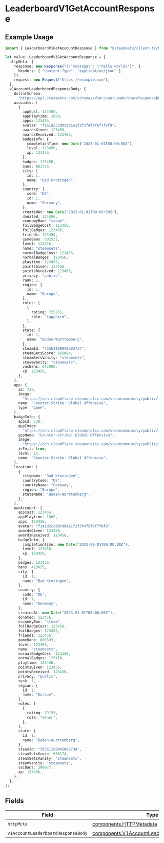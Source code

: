 # LeaderboardV1GetAccountResponse

## Example Usage

```typescript
import { LeaderboardV1GetAccountResponse } from "@steamsets/client-ts/models/operations";

let value: LeaderboardV1GetAccountResponse = {
  httpMeta: {
    response: new Response("{\"message\": \"hello world\"}", {
      headers: { "Content-Type": "application/json" },
    }),
    request: new Request("https://example.com"),
  },
  v1AccountLeaderboardResponseBody: {
    dollarSchema:
      "https://api.steamsets.com/schemas/V1AccountLeaderboardResponseBody.json",
    accounts: [
      {
        appCost: 123456,
        appPlaytime: 1000,
        apps: 123456,
        avatar: "f1a1d2c3d0c9d1e1f2f3f4f5f6f7f8f9",
        awardsGiven: 123456,
        awardsReceived: 123456,
        badgeInfo: {
          completionTime: new Date("2023-01-01T00:00:00Z"),
          level: 123456,
          xp: 123456,
        },
        badges: 123456,
        bans: 881736,
        city: {
          id: 1,
          name: "Bad Krozingen",
        },
        country: {
          code: "DE",
          id: 1,
          name: "Germany",
        },
        createdAt: new Date("2023-01-01T00:00:00Z"),
        donated: 123456,
        economyBan: "steam",
        foilBadgeCost: 123456,
        foilBadges: 123456,
        friends: 123456,
        gameBans: 692532,
        level: 123456,
        name: "steamsets",
        normalBadgeCost: 123456,
        normalBadges: 123456,
        playtime: 123456,
        pointsGiven: 123456,
        pointsReceived: 123456,
        privacy: "public",
        rank: 1,
        region: {
          id: 1,
          name: "Europe",
        },
        roles: [
          {
            rating: 725255,
            role: "sapphire",
          },
        ],
        state: {
          id: 1,
          name: "Baden-Wurttemberg",
        },
        steamId: "76561198842603734",
        steamSetsScore: 956084,
        steamSetsVanity: "steamsets",
        steamVanity: "steamsets",
        vacBans: 643990,
        xp: 123456,
      },
    ],
    app: {
      id: 730,
      image:
        "https://cdn.cloudflare.steamstatic.com/steamcommunity/public/images/apps/730/a1a2f9f3f4c0c2b1f8d3a4e5f6d7e8f9.jpg",
      name: "Counter-Strike: Global Offensive",
      type: "game",
    },
    badgeInfo: {
      appId: 730,
      appImage:
        "https://cdn.cloudflare.steamstatic.com/steamcommunity/public/images/apps/730/a1a2f9f3f4c0c2b1f8d3a4e5f6d7e8f9.jpg",
      appName: "Counter-Strike: Global Offensive",
      image:
        "https://cdn.cloudflare.steamstatic.com/steamcommunity/public/images/apps/730/a1a2f9f3f4c0c2b1f8d3a4e5f6d7e8f9.jpg",
      isFoil: true,
      level: 15,
      name: "Counter-Strike: Global Offensive",
    },
    location: [
      {
        cityName: "Bad Krozingen",
        countryCode: "DE",
        countryName: "Germany",
        region: "Europe",
        stateName: "Baden-Wurttemberg",
      },
    ],
    ownAccount: {
      appCost: 123456,
      appPlaytime: 1000,
      apps: 123456,
      avatar: "f1a1d2c3d0c9d1e1f2f3f4f5f6f7f8f9",
      awardsGiven: 123456,
      awardsReceived: 123456,
      badgeInfo: {
        completionTime: new Date("2023-01-01T00:00:00Z"),
        level: 123456,
        xp: 123456,
      },
      badges: 123456,
      bans: 423855,
      city: {
        id: 1,
        name: "Bad Krozingen",
      },
      country: {
        code: "DE",
        id: 1,
        name: "Germany",
      },
      createdAt: new Date("2023-01-01T00:00:00Z"),
      donated: 123456,
      economyBan: "steam",
      foilBadgeCost: 123456,
      foilBadges: 123456,
      friends: 123456,
      gameBans: 606393,
      level: 123456,
      name: "steamsets",
      normalBadgeCost: 123456,
      normalBadges: 123456,
      playtime: 123456,
      pointsGiven: 123456,
      pointsReceived: 123456,
      privacy: "public",
      rank: 1,
      region: {
        id: 1,
        name: "Europe",
      },
      roles: [
        {
          rating: 19193,
          role: "owner",
        },
      ],
      state: {
        id: 1,
        name: "Baden-Wurttemberg",
      },
      steamId: "76561198842603734",
      steamSetsScore: 660174,
      steamSetsVanity: "steamsets",
      steamVanity: "steamsets",
      vacBans: 290077,
      xp: 123456,
    },
  },
};
```

## Fields

| Field                                                                                                      | Type                                                                                                       | Required                                                                                                   | Description                                                                                                |
| ---------------------------------------------------------------------------------------------------------- | ---------------------------------------------------------------------------------------------------------- | ---------------------------------------------------------------------------------------------------------- | ---------------------------------------------------------------------------------------------------------- |
| `httpMeta`                                                                                                 | [components.HTTPMetadata](../../models/components/httpmetadata.md)                                         | :heavy_check_mark:                                                                                         | N/A                                                                                                        |
| `v1AccountLeaderboardResponseBody`                                                                         | [components.V1AccountLeaderboardResponseBody](../../models/components/v1accountleaderboardresponsebody.md) | :heavy_minus_sign:                                                                                         | OK                                                                                                         |